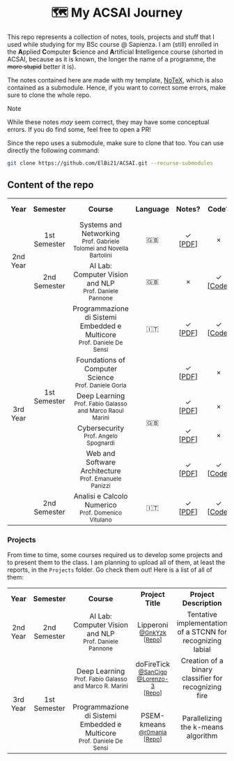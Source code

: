<h1 align="center">🗺️ My ACSAI Journey</h1>

This repo represents a collection of notes, tools, projects and stuff that I used while studying for my BSc course @ Sapienza. I am (still) enrolled in the **A**pplied **C**omputer **S**cience and **A**rtificial **I**ntelligence course (shorted in ACSAI, because as it is known, the longer the name of a programme, the ~~more stupid~~ better it is).

The notes contained here are made with my template, [NoTeX](https://www.github.com/ElBi21/NoTeX), which is also contained as a submodule. Hence, if you want to correct some errors, make sure to clone the whole repo.


> [!NOTE]
> While these notes *may* seem correct, they may have some conceptual errors. If you do find some, feel free to open a PR!
>
> Since the repo uses a submodule, make sure to clone that too. You can use directly the following command:
> ```bash
> git clone https://github.com/ElBi21/ACSAI.git --recurse-submodules
> ```

## Content of the repo

<table align="center">
  <tr>
    <th align="center">Year</th>
    <th align="center">Semester</th>
    <th align="center">Course</th>
    <th align="center">Language</th>
    <th align="center">Notes?</th>
    <th align="center">Code?</th>
    <th align="center">Requires Completion?</th>
  </tr>
  <tr>
    <td align="center" rowspan="2">2nd Year</td>
    <td align="center">1st Semester</td>
    <td align="center">Systems and Networking<br><sub>Prof. Gabriele Tolomei and Novella Bartolini</sub></td>
    <td align="center">🇬🇧</td>
    <td align="center">✓<br>[<a href="https://github.com/ElBi21/ACSAI/blob/main/2nd%20Year/Systems%20and%20Networking/Systems%20and%20Networking%20Notes.pdf">PDF</a>]</td>
    <td align="center">×</td>
    <td align="center">✓</td>
  </tr>
  <tr>
    <td align="center">2nd Semester</td>
    <td align="center">AI Lab: Computer Vision and NLP<br><sub>Prof. Daniele Pannone</sub></td>
    <td align="center">🇬🇧</td>
    <td align="center">×</td>
    <td align="center">✓<br>[<a href="https://github.com/ElBi21/ACSAI/tree/main/2nd%20Year/AI%20Lab%3A%20Computer%20Vision%20and%20NLP">Code</a>]</td>
    <td align="center">✓</td>
  </tr>
  <tr>
    <td align="center" rowspan=6>3rd Year</td>
    <td align="center" rowspan=5>1st Semester</td>
    <td align="center">Programmazione di Sistemi Embedded e Multicore<br><sub>Prof. Daniele De Sensi</sub></td>
    <td align="center">🇮🇹</td>
    <td align="center">✓<br>[<a href="https://github.com/ElBi21/ACSAI/blob/main/3rd%20Year/Programmazione%20di%20Sistemi%20Embedded%20e%20Multicore/notes/Programmazione%20di%20Sistemi%20Embedded%20e%20Multicore.pdf">PDF</a>]</td>
    <td align="center">✓<br>[<a href="https://github.com/ElBi21/ACSAI/tree/main/3rd%20Year/Programmazione%20di%20Sistemi%20Embedded%20e%20Multicore/code">Code</a>]</td>
    <td align="center">✓</td>
  </tr>
  <tr>
    <td align="center">Foundations of<br>Computer Science<br><sub>Prof. Daniele Gorla</sub></td>
    <td align="center" rowspan=4>🇬🇧</td>
    <td align="center">✓<br>[<a href="https://github.com/ElBi21/ACSAI/blob/main/3rd%20Year/Foundations%20of%20Computer%20Science/main.pdf">PDF</a>]</td>
    <td align="center">×</td>
    <td align="center">✓</td>
  </tr>
  <tr>
    <td align="center">Deep Learning<br><sub>Prof. Fabio Galasso and Marco Raoul Marini</sub></td>
    <td align="center">✓<br>[<a href="https://github.com/ElBi21/ACSAI/blob/main/3rd%20Year/Deep%20Learning/notes/main.pdf">PDF</a>]</td>
    <td align="center">×</td>
    <td align="center">✓</td>
  </tr>
  <tr>
    <td align="center">Cybersecurity<br><sub>Prof. Angelo Spognardi</sub></td>
    <td align="center">✓<br>[<a href="https://github.com/ElBi21/ACSAI/blob/main/3rd%20Year/Cybersecurity/main.pdf">PDF</a>]</td>
    <td align="center">×</td>
    <td align="center">✓</td>
  </tr>
  <tr>
    <td align="center">Web and Software<br>Architecture<br><sub>Prof. Emanuele Panizzi</sub></td>
    <td align="center">✓<br>[<a href="https://github.com/ElBi21/ACSAI/blob/main/3rd%20Year/Web%20and%20Software%20Architecture/notes/main.pdf">PDF</a>]</td>
    <td align="center">✓<br>[<a href="https://github.com/ElBi21/ACSAI/tree/main/3rd%20Year/Web%20and%20Software%20Architecture/code">Code</a>]</td>
    <td align="center">✓</td>
  </tr>
  <tr>
    <td align="center" rowspan=1>2nd Semester</td>
    <td align="center">Analisi e Calcolo Numerico<br><sub>Prof. Domenico Vitulano</sub></td>
    <td align="center">🇮🇹</td>
    <td align="center">✓<br>[<a href="https://github.com/ElBi21/ACSAI/blob/main/3rd%20Year/Analisi%20e%20Calcolo%20Numerico/notes/Analisi%20e%20Calcolo%20Numerico.pdf">PDF</a>]</td>
    <td align="center">✓<br>[<a href="https://github.com/ElBi21/ACSAI/blob/main/3rd%20Year/Analisi%20e%20Calcolo%20Numerico/code">Code</a>]</td>
    <td align="center">N/A</td>
  </tr>
</table>

### Projects

From time to time, some courses required us to develop some projects and to present them to the class. I am planning to upload all of them, at least the reports, in the `Projects` folder. Go check them out! Here is a list of all of them:

<table align="center">
  <tr>
    <th align="center">Year</th>
    <th align="center">Semester</th>
    <th align="center">Course</th>
    <th align="center">Project Title</th>
    <th align="center">Project Description</th>
  </tr>
  <tr>
    <td align="center">2nd Year</td>
    <td align="center">2nd Semester</td>
    <td align="center">AI Lab: Computer Vision and NLP<br><sub>Prof. Daniele Pannone</sub></td>
    <td align="center">Lipperoni<br><sub><a href="https://github.com/GnkYzk">@GnkYzk</a><br>[<a href="https://github.com/GnkYzk/Lipperoni">Repo</a>]</sub></td>
    <td align="center">Tentative implementation of a STCNN for recognizing labial</td>
  </tr>
  <tr>
    <td align="center" rowspan=2>3rd Year</td>
    <td align="center" rowspan=2>1st Semester</td>
    <td align="center">Deep Learning<br><sub>Prof. Fabio Galasso and Marco R. Marini</sub></td>
    <td align="center">doFireTick<br><sub><a href="https://github.com/SanCigo">@SanCigo</a> <a href="https://github.com/Lorenzo-3">@Lorenzo-3</a><br>[<a href="https://github.com/ElBi21/doFireTick">Repo</a>]</sub></td>
    <td align="center">Creation of a binary classifier for recognizing fire</td>
  </tr>
  <tr>
    <td align="center">Programmazione di Sistemi Embedded e Multicore<br><sub>Prof. Daniele De Sensi</sub></td>
    <td align="center">PSEM-kmeans<br><sub><a href="https://github.com/r0mania">@r0mania</a><br>[<a href="https://github.com/ElBi21/PSEM-kmeans">Repo</a>]</sub></td>
    <td align="center">Parallelizing the k-means algorithm</td>
  </tr>
</table>
